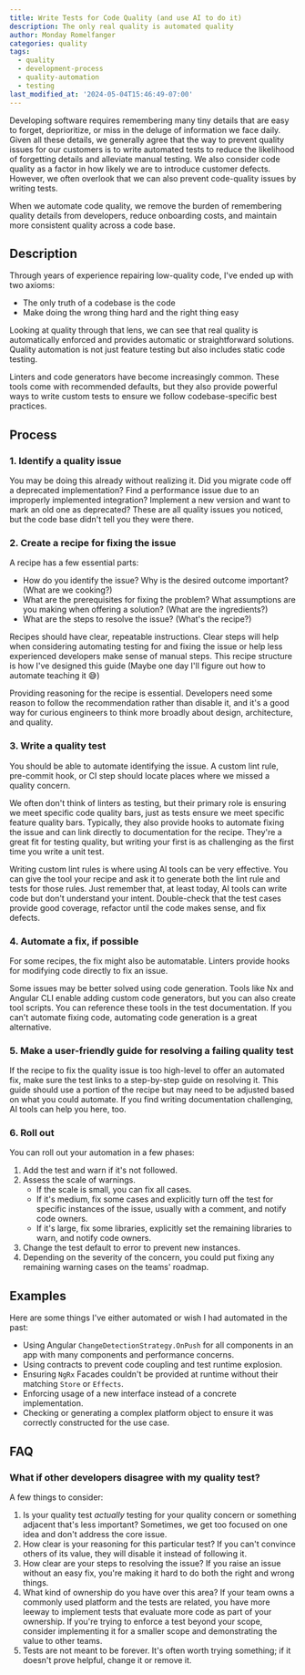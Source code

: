 ```yaml
---
title: Write Tests for Code Quality (and use AI to do it)
description: The only real quality is automated quality
author: Monday Romelfanger
categories: quality
tags:
  - quality
  - development-process
  - quality-automation
  - testing
last_modified_at: '2024-05-04T15:46:49-07:00'
---
```


Developing software requires remembering many tiny details that are easy to forget, deprioritize, or miss in the deluge of information we face daily. Given all these details, we generally agree that the way to prevent quality issues for our customers is to write automated tests to reduce the likelihood of forgetting details and alleviate manual testing. We also consider code quality as a factor in how likely we are to introduce customer defects. However, we often overlook that we can also prevent code-quality issues by writing tests.

When we automate code quality, we remove the burden of remembering quality details from developers, reduce onboarding costs, and maintain more consistent quality across a code base.

## Description

Through years of experience repairing low-quality code, I've ended up with two axioms:

- The only truth of a codebase is the code
- Make doing the wrong thing hard and the right thing easy

Looking at quality through that lens, we can see that real quality is automatically enforced and provides automatic or straightforward solutions. Quality automation is not just feature testing but also includes static code testing.

Linters and code generators have become increasingly common. These tools come with recommended defaults, but they also provide powerful ways to write custom tests to ensure we follow codebase-specific best practices.

## Process

### 1. Identify a quality issue

You may be doing this already without realizing it. Did you migrate code off a deprecated implementation? Find a performance issue due to an improperly implemented integration? Implement a new version and want to mark an old one as deprecated? These are all quality issues you noticed, but the code base didn't tell you they were there.

### 2. Create a recipe for fixing the issue

A recipe has a few essential parts:

- How do you identify the issue? Why is the desired outcome important? (What are we cooking?)
- What are the prerequisites for fixing the problem? What assumptions are you making when offering a solution? (What are the ingredients?)
- What are the steps to resolve the issue? (What's the recipe?)

Recipes should have clear, repeatable instructions. Clear steps will help when considering automating testing for and fixing the issue or help less experienced developers make sense of manual steps. This recipe structure is how I've designed this guide (Maybe one day I'll figure out how to automate teaching it 😅)

Providing reasoning for the recipe is essential. Developers need some reason to follow the recommendation rather than disable it, and it's a good way for curious engineers to think more broadly about design, architecture, and quality.

### 3. Write a quality test

You should be able to automate identifying the issue. A custom lint rule, pre-commit hook, or CI step should locate places where we missed a quality concern.

We often don't think of linters as testing, but their primary role is ensuring we meet specific code quality bars, just as tests ensure we meet specific feature quality bars. Typically, they also provide hooks to automate fixing the issue and can link directly to documentation for the recipe. They're a great fit for testing quality, but writing your first is as challenging as the first time you write a unit test.

Writing custom lint rules is where using AI tools can be very effective. You can give the tool your recipe and ask it to generate both the lint rule and tests for those rules. Just remember that, at least today, AI tools can write code but don't understand your intent. Double-check that the test cases provide good coverage, refactor until the code makes sense, and fix defects.

### 4. Automate a fix, if possible

For some recipes, the fix might also be automatable. Linters provide hooks for modifying code directly to fix an issue.

Some issues may be better solved using code generation. Tools like Nx and Angular CLI enable adding custom code generators, but you can also create tool scripts. You can reference these tools in the test documentation. If you can't automate fixing code, automating code generation is a great alternative.

### 5. Make a user-friendly guide for resolving a failing quality test

If the recipe to fix the quality issue is too high-level to offer an automated fix, make sure the test links to a step-by-step guide on resolving it. This guide should use a portion of the recipe but may need to be adjusted based on what you could automate. If you find writing documentation challenging, AI tools can help you here, too.

### 6. Roll out

You can roll out your automation in a few phases:

1. Add the test and warn if it's not followed.
2. Assess the scale of warnings.
   - If the scale is small, you can fix all cases.
   - If it's medium, fix some cases and explicitly turn off the test for specific instances of the issue, usually with a comment, and notify code owners.
   - If it's large, fix some libraries, explicitly set the remaining libraries to warn, and notify code owners.
3. Change the test default to error to prevent new instances.
4. Depending on the severity of the concern, you could put fixing any remaining warning cases on the teams' roadmap.

## Examples

Here are some things I've either automated or wish I had automated in the past:

- Using Angular `ChangeDetectionStrategy.OnPush` for all components in an app with many components and performance concerns.
- Using contracts to prevent code coupling and test runtime explosion.
- Ensuring `NgRx` Facades couldn't be provided at runtime without their matching `Store` or `Effects`.
- Enforcing usage of a new interface instead of a concrete implementation.
- Checking or generating a complex platform object to ensure it was correctly constructed for the use case.

## FAQ

### What if other developers disagree with my quality test?

A few things to consider:

1. Is your quality test _actually_ testing for your quality concern or something adjacent that's less important? Sometimes, we get too focused on one idea and don't address the core issue.
2. How clear is your reasoning for this particular test? If you can't convince others of its value, they will disable it instead of following it.
3. How clear are your steps to resolving the issue? If you raise an issue without an easy fix, you're making it hard to do both the right and wrong things.
4. What kind of ownership do you have over this area? If your team owns a commonly used platform and the tests are related, you have more leeway to implement tests that evaluate more code as part of your ownership. If you're trying to enforce a test beyond your scope, consider implementing it for a smaller scope and demonstrating the value to other teams.
5. Tests are not meant to be forever. It's often worth trying something; if it doesn't prove helpful, change it or remove it.
